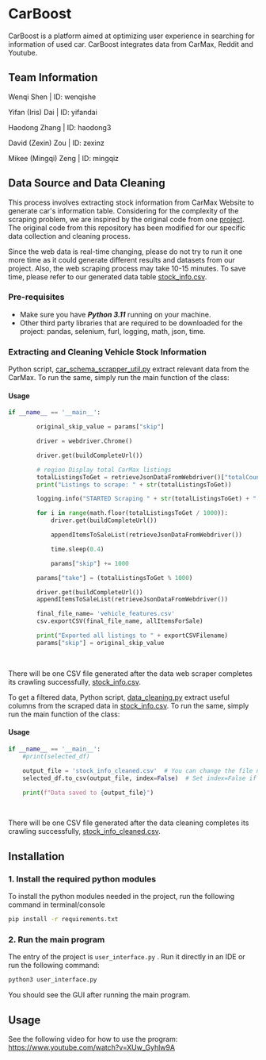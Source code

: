 
# CarBoost

CarBoost is a platform aimed at optimizing user experience in searching for information of used car. CarBoost integrates data from CarMax, Reddit and Youtube.

## Team Information

Wenqi Shen | ID: wenqishe

Yifan (Iris) Dai | ID: yifandai

Haodong Zhang | ID: haodong3

David (Zexin) Zou | ID: zexinz

Mikee (Mingqi) Zeng	| ID: mingqiz

## Data Source and Data Cleaning

This process involves extracting stock information from CarMax Website to generate car's information table. Considering for the complexity of the scraping problem, we are inspired by the original code from one [project](https://github.com/purvasingh96/Data-Collection-for-CarZam/tree/main). The original code from this repository has been modified for our specific data collection and cleaning process.

Since the web data is real-time changing, please do not try to run it one more time as it could generate different results and datasets from our project. Also, the web scraping process may take 10-15 minutes. To save time, please refer to our generated data table [stock_info.csv](./CarMax_Data_Collection/utils/stock_info.csv).

### Pre-requisites
* Make sure you have ***Python 3.11*** running on your machine.
* Other third party libraries that are required to be downloaded for the project: pandas, selenium, furl, logging, math, json, time.

### Extracting and Cleaning Vehicle Stock Information
Python script, [car_schema_scrapper_util.py](./CarMax_Data_Collection/utils/car_schema_scrapper_util.py) extract relevant data from the CarMax. To run the same, simply run the main function of the class:<br>

#### Usage
```python
if __name__ == '__main__':

        original_skip_value = params["skip"]

        driver = webdriver.Chrome()

        driver.get(buildCompleteUrl())

        # region Display total CarMax listings
        totalListingsToGet = retrieveJsonDataFromWebdriver()["totalCount"]
        print("Listings to scrape: " + str(totalListingsToGet))

        logging.info("STARTED Scraping " + str(totalListingsToGet) + " listings")

        for i in range(math.floor(totalListingsToGet / 1000)):
            driver.get(buildCompleteUrl())

            appendItemsToSaleList(retrieveJsonDataFromWebdriver())

            time.sleep(0.4)

            params["skip"] += 1000

        params["take"] = (totalListingsToGet % 1000)

        driver.get(buildCompleteUrl())
        appendItemsToSaleList(retrieveJsonDataFromWebdriver())

        final_file_name= 'vehicle_features.csv'
        csv.exportCSV(final_file_name, allItemsForSale)

        print("Exported all listings to " + exportCSVFilename)
        params["skip"] = original_skip_value
```
<br>

There will be one CSV file generated after the data web scraper completes its crawling successfully, [stock_info.csv](./CarMax_Data_Collection/utils/stock_info.csv). 

To get a filtered data, Python script, [data_cleaning.py](./CarMax_Data_Collection/utils/data_cleaning.py) extract useful columns from the scraped data in [stock_info.csv](./CarMax_Data_Collection/utils/stock_info.csv). To run the same, simply run the main function of the class:<br>

#### Usage
```python
if __name__ == '__main__':
    #print(selected_df)

    output_file = 'stock_info_cleaned.csv'  # You can change the file name and path as needed
    selected_df.to_csv(output_file, index=False)  # Set index=False if you don't want to include row indices

    print(f"Data saved to {output_file}")
```
<br>

There will be one CSV file generated after the data cleaning completes its crawling successfully, [stock_info_cleaned.csv](./CarMax_Data_Collection/utils/stock_info_cleaned.csv). 


## Installation

### 1. Install the required python modules
To install the python modules needed in the project, run the following command in terminal/console
```bash
pip install -r requirements.txt
```

### 2. Run the main program
The entry of the project is `user_interface.py` . Run it directly in an IDE or run the following command:
```bash
python3 user_interface.py
```

You should see the GUI after running the main program.

## Usage

See the following video for how to use the program:
https://www.youtube.com/watch?v=XUw_Gyhlw9A
